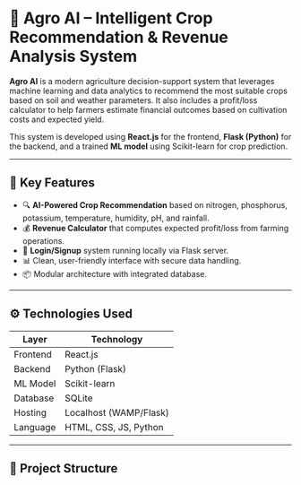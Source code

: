 # 🌾 Agro AI – Intelligent Crop Recommendation & Revenue Analysis System

**Agro AI** is a modern agriculture decision-support system that leverages machine learning and data analytics to recommend the most suitable crops based on soil and weather parameters. It also includes a profit/loss calculator to help farmers estimate financial outcomes based on cultivation costs and expected yield.

This system is developed using **React.js** for the frontend, **Flask (Python)** for the backend, and a trained **ML model** using Scikit-learn for crop prediction.

---

## 🚀 Key Features

- 🔍 **AI-Powered Crop Recommendation** based on nitrogen, phosphorus, potassium, temperature, humidity, pH, and rainfall.
- 💰 **Revenue Calculator** that computes expected profit/loss from farming operations.
- 🔐 **Login/Signup** system running locally via Flask server.
- 📊 Clean, user-friendly interface with secure data handling.
- 📦 Modular architecture with integrated database.

---

## ⚙️ Technologies Used

| Layer         | Technology         |
|---------------|--------------------|
| Frontend      | React.js           |
| Backend       | Python (Flask)     |
| ML Model      | Scikit-learn       |
| Database      | SQLite             |
| Hosting       | Localhost (WAMP/Flask) |
| Language      | HTML, CSS, JS, Python |

---

## 📁 Project Structure


